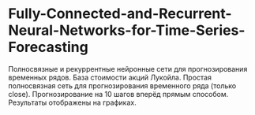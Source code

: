 # Fully-Connected-and-Recurrent-Neural-Networks-for-Time-Series-Forecasting
Полносвязные и рекуррентные нейронные сети для прогнозирования временных рядов.
База стоимости акций Лукойла. Простая полносвязная сеть для прогнозирования временного ряда (только close).
Прогнозирование на 10 шагов вперёд прямым способом.
Результаты отображены на графиках.
